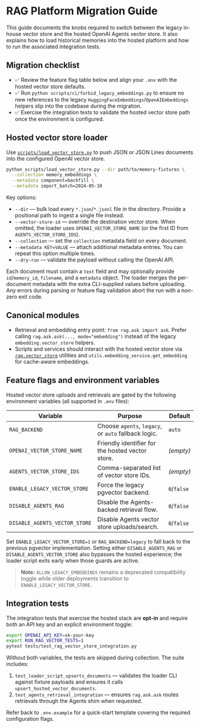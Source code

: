 # RAG Platform Migration Guide

This guide documents the knobs required to switch between the legacy in-house
vector store and the hosted OpenAI Agents vector store. It also explains how to
load historical memories into the hosted platform and how to run the associated
integration tests.

## Migration checklist

- ✅ Review the feature flag table below and align your `.env` with the hosted
  vector store defaults.
- ✅ Run `python scripts/ci/forbid_legacy_embeddings.py` to ensure no new
  references to the legacy `HuggingFaceEmbeddings`/`OpenAIEmbeddings` helpers
  slip into the codebase during the migration.
- ✅ Exercise the integration tests to validate the hosted vector store path
  once the environment is configured.

## Hosted vector store loader

Use [`scripts/load_vector_store.py`](../scripts/load_vector_store.py) to push
JSON or JSON Lines documents into the configured OpenAI vector store.

```bash
python scripts/load_vector_store.py --dir path/to/memory-fixtures \
  --collection memory_embeddings \
  --metadata component=backfill \
  --metadata import_batch=2024-05-10
```

Key options:

- `--dir` &mdash; bulk load every `*.json`/`*.jsonl` file in the directory. Provide a
  positional path to ingest a single file instead.
- `--vector-store-id` &mdash; override the destination vector store. When omitted,
  the loader uses `OPENAI_VECTOR_STORE_NAME` (or the first ID from
  `AGENTS_VECTOR_STORE_IDS`).
- `--collection` &mdash; set the `collection` metadata field on every document.
- `--metadata KEY=VALUE` &mdash; attach additional metadata entries. You can repeat
  this option multiple times.
- `--dry-run` &mdash; validate the payload without calling the OpenAI API.

Each document must contain a `text` field and may optionally provide
`id`/`memory_id`, `filename`, and a `metadata` object. The loader merges the
per-document metadata with the extra CLI-supplied values before uploading. Any
errors during parsing or feature flag validation abort the run with a non-zero
exit code.

## Canonical modules

- Retrieval and embedding entry point: `from rag.ask import ask`. Prefer calling
  `rag.ask.ask(..., mode="embedding")` instead of the legacy
  `embedding.vector_store` helpers.
- Scripts and services should interact with the hosted vector store via
  [`rag.vector_store`](../rag/vector_store.py) utilities and
  `utils.embedding_service.get_embedding` for cache-aware embeddings.

## Feature flags and environment variables

Hosted vector store uploads and retrievals are gated by the following
environment variables (all supported in `.env` files):

| Variable | Purpose | Default |
| --- | --- | --- |
| `RAG_BACKEND` | Choose `agents`, `legacy`, or `auto` fallback logic. | `auto` |
| `OPENAI_VECTOR_STORE_NAME` | Friendly identifier for the hosted vector store. | *(empty)* |
| `AGENTS_VECTOR_STORE_IDS` | Comma-separated list of vector store IDs. | *(empty)* |
| `ENABLE_LEGACY_VECTOR_STORE` | Force the legacy pgvector backend. | `0`/`false` |
| `DISABLE_AGENTS_RAG` | Disable the Agents-backed retrieval flow. | `0`/`false` |
| `DISABLE_AGENTS_VECTOR_STORE` | Disable Agents vector store uploads/search. | `0`/`false` |

Set `ENABLE_LEGACY_VECTOR_STORE=1` or `RAG_BACKEND=legacy` to fall back to the
previous pgvector implementation. Setting either `DISABLE_AGENTS_RAG` or
`DISABLE_AGENTS_VECTOR_STORE` also bypasses the hosted experience; the loader
script exits early when those guards are active.

> **Note:** `ALLOW_LEGACY_EMBEDDINGS` remains a deprecated compatibility toggle
> while older deployments transition to `ENABLE_LEGACY_VECTOR_STORE`.

## Integration tests

The integration tests that exercise the hosted stack are **opt-in** and require
both an API key and an explicit environment toggle:

```bash
export OPENAI_API_KEY=sk-your-key
export RUN_RAG_VECTOR_TESTS=1
pytest tests/test_rag_vector_store_integration.py
```

Without both variables, the tests are skipped during collection. The suite
includes:

1. `test_loader_script_upserts_documents` &mdash; validates the loader CLI against
   fixture payloads and ensures it calls `upsert_hosted_vector_documents`.
2. `test_agents_retrieval_integration` &mdash; ensures `rag.ask.ask` routes
   retrievals through the Agents shim when requested.

Refer back to `.env.example` for a quick-start template covering the required
configuration flags.
